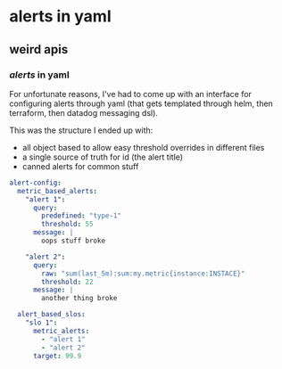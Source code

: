 # alerts in yaml

## weird apis

### _alerts_ in yaml

For unfortunate reasons,
I've had to come up with an interface for configuring alerts through yaml
(that gets templated through helm, then terraform, then datadog messaging dsl).

This was the structure I ended up with:

- all object based to allow easy threshold overrides in different files
- a single source of truth for id (the alert title)
- canned alerts for common stuff

```yaml
alert-config:
  metric_based_alerts:
    "alert 1":
      query:
        predefined: "type-1"
        threshold: 55
      message: |
        oops stuff broke

    "alert 2":
      query:
        raw: "sum(last_5m):sum:my.metric{instance:INSTACE}"
        threshold: 22
      message: |
        another thing broke

  alert_based_slos:
    "slo 1":
      metric_alerts:
        - "alert 1"
        - "alert 2"
      target: 99.9
```
